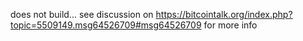 
does not build... see discussion on https://bitcointalk.org/index.php?topic=5509149.msg64526709#msg64526709 for more info
